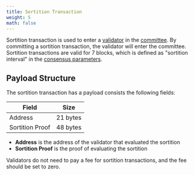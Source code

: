 ```yaml
---
title: Sortition Transaction
weight: 5
math: false
---
```


Sortition transaction is used to enter a [validator](/docs/concepts/blockchain/validator/)
in the [committee](/docs/concepts/consensus/committee/).
By committing a sortition transaction, the validator will enter the committee.
Sortition transactions are valid for 7 blocks, which is defined as "sortition interval" in the
[consensus parameters](/docs/concepts/consensus/parameters/).

## Payload Structure

The sortition transaction has a payload consists the following fields:

| Field           | Size     |
| --------------- | -------- |
| Address         | 21 bytes |
| Sortition Proof | 48 bytes |

- **Address** is the address of the validator that evaluated the sortition
- **Sortition Proof** is the proof of evaluating the sortition

Validators do not need to pay a fee for sortition transactions, and the fee should be set to zero.
